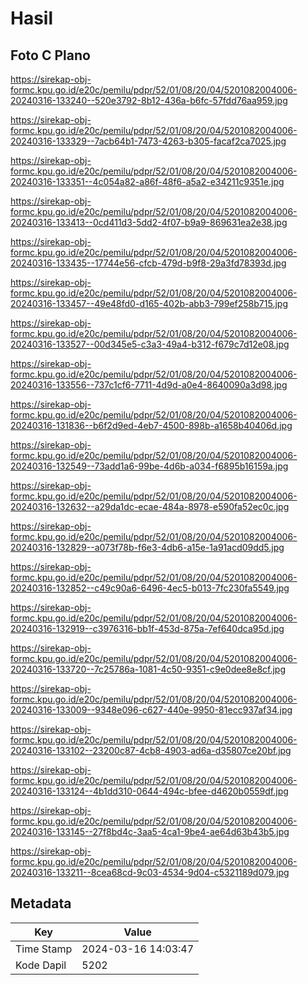 # Hasil

## Foto C Plano

https://sirekap-obj-formc.kpu.go.id/e20c/pemilu/pdpr/52/01/08/20/04/5201082004006-20240316-133240--520e3792-8b12-436a-b6fc-57fdd76aa959.jpg

https://sirekap-obj-formc.kpu.go.id/e20c/pemilu/pdpr/52/01/08/20/04/5201082004006-20240316-133329--7acb64b1-7473-4263-b305-facaf2ca7025.jpg

https://sirekap-obj-formc.kpu.go.id/e20c/pemilu/pdpr/52/01/08/20/04/5201082004006-20240316-133351--4c054a82-a86f-48f6-a5a2-e34211c9351e.jpg

https://sirekap-obj-formc.kpu.go.id/e20c/pemilu/pdpr/52/01/08/20/04/5201082004006-20240316-133413--0cd411d3-5dd2-4f07-b9a9-869631ea2e38.jpg

https://sirekap-obj-formc.kpu.go.id/e20c/pemilu/pdpr/52/01/08/20/04/5201082004006-20240316-133435--17744e56-cfcb-479d-b9f8-29a3fd78393d.jpg

https://sirekap-obj-formc.kpu.go.id/e20c/pemilu/pdpr/52/01/08/20/04/5201082004006-20240316-133457--49e48fd0-d165-402b-abb3-799ef258b715.jpg

https://sirekap-obj-formc.kpu.go.id/e20c/pemilu/pdpr/52/01/08/20/04/5201082004006-20240316-133527--00d345e5-c3a3-49a4-b312-f679c7d12e08.jpg

https://sirekap-obj-formc.kpu.go.id/e20c/pemilu/pdpr/52/01/08/20/04/5201082004006-20240316-133556--737c1cf6-7711-4d9d-a0e4-8640090a3d98.jpg

https://sirekap-obj-formc.kpu.go.id/e20c/pemilu/pdpr/52/01/08/20/04/5201082004006-20240316-131836--b6f2d9ed-4eb7-4500-898b-a1658b40406d.jpg

https://sirekap-obj-formc.kpu.go.id/e20c/pemilu/pdpr/52/01/08/20/04/5201082004006-20240316-132549--73add1a6-99be-4d6b-a034-f6895b16159a.jpg

https://sirekap-obj-formc.kpu.go.id/e20c/pemilu/pdpr/52/01/08/20/04/5201082004006-20240316-132632--a29da1dc-ecae-484a-8978-e590fa52ec0c.jpg

https://sirekap-obj-formc.kpu.go.id/e20c/pemilu/pdpr/52/01/08/20/04/5201082004006-20240316-132829--a073f78b-f6e3-4db6-a15e-1a91acd09dd5.jpg

https://sirekap-obj-formc.kpu.go.id/e20c/pemilu/pdpr/52/01/08/20/04/5201082004006-20240316-132852--c49c90a6-6496-4ec5-b013-7fc230fa5549.jpg

https://sirekap-obj-formc.kpu.go.id/e20c/pemilu/pdpr/52/01/08/20/04/5201082004006-20240316-132919--c3976316-bb1f-453d-875a-7ef640dca95d.jpg

https://sirekap-obj-formc.kpu.go.id/e20c/pemilu/pdpr/52/01/08/20/04/5201082004006-20240316-133720--7c25786a-1081-4c50-9351-c9e0dee8e8cf.jpg

https://sirekap-obj-formc.kpu.go.id/e20c/pemilu/pdpr/52/01/08/20/04/5201082004006-20240316-133009--9348e096-c627-440e-9950-81ecc937af34.jpg

https://sirekap-obj-formc.kpu.go.id/e20c/pemilu/pdpr/52/01/08/20/04/5201082004006-20240316-133102--23200c87-4cb8-4903-ad6a-d35807ce20bf.jpg

https://sirekap-obj-formc.kpu.go.id/e20c/pemilu/pdpr/52/01/08/20/04/5201082004006-20240316-133124--4b1dd310-0644-494c-bfee-d4620b0559df.jpg

https://sirekap-obj-formc.kpu.go.id/e20c/pemilu/pdpr/52/01/08/20/04/5201082004006-20240316-133145--27f8bd4c-3aa5-4ca1-9be4-ae64d63b43b5.jpg

https://sirekap-obj-formc.kpu.go.id/e20c/pemilu/pdpr/52/01/08/20/04/5201082004006-20240316-133211--8cea68cd-9c03-4534-9d04-c5321189d079.jpg


## Metadata

| Key        | Value               |
| ---------- | ------------------- |
| Time Stamp | 2024-03-16 14:03:47 |
| Kode Dapil | 5202                |



